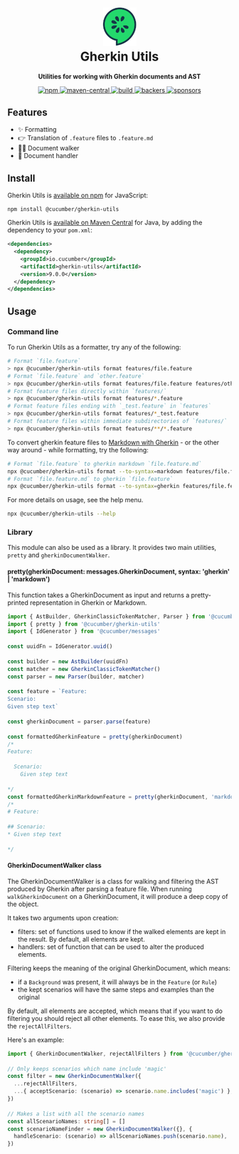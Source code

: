 <h1 align="center">
  <img src="https://raw.githubusercontent.com/cucumber/cucumber-js/46a5a78107be27e99c6e044c69b6e8f885ce456c/docs/images/logo.svg" alt="Cucumber logo" width="75">
  <br>
  Gherkin Utils
</h1>
<p align="center">
  <b>Utilities for working with Gherkin documents and AST</b>
</p>

<p align="center">
  <a href="https://www.npmjs.com/package/@cucumber/gherkin-utils">
    <img src="https://img.shields.io/npm/v/@cucumber/gherkin-utils.svg?color=dark-green" alt="npm">
  </a>
  <a href="https://central.sonatype.com/artifact/io.cucumber/gherkin-utils">
    <img src="https://img.shields.io/maven-central/v/io.cucumber/gherkin-utils.svg?label=Maven%20Central&color=dark-green" alt="maven-central">
  </a>
  <a href="https://github.com/cucumber/gherkin-utils/actions/workflows/release-github.yaml">
    <img src="https://github.com/cucumber/gherkin-utils/actions/workflows/release-github.yaml/badge.svg" alt="build">
  </a>
  <a href="https://opencollective.com/cucumber">
    <img src="https://opencollective.com/cucumber/backers/badge.svg" alt="backers">
  </a>
  <a href="https://opencollective.com/cucumber">
    <img src="https://opencollective.com/cucumber/sponsors/badge.svg" alt="sponsors">
  </a>
</p>

## Features

- ✨ Formatting
- 👉 Translation of `.feature` files to `.feature.md`
- 🚶‍♂️ Document walker
- 📁 Document handler

## Install

Gherkin Utils is [available on npm](https://www.npmjs.com/package/@cucumber/gherkin-utils) for JavaScript:

```console
npm install @cucumber/gherkin-utils
```

Gherkin Utils is [available on Maven Central](https://central.sonatype.com/artifact/io.cucumber/gherkin-utils) for Java, by adding the dependency to your `pom.xml`:

```xml
<dependencies>
  <dependency>
    <groupId>io.cucumber</groupId>
    <artifactId>gherkin-utils</artifactId>
    <version>9.0.0</version>
  </dependency>
</dependencies>
```

## Usage

### Command line

To run Gherkin Utils as a formatter, try any of the following:

```bash
# Format `file.feature`
> npx @cucumber/gherkin-utils format features/file.feature
# Format `file.feature` and `other.feature`
> npx @cucumber/gherkin-utils format features/file.feature features/other.feature
# Format feature files directly within `features/`
> npx @cucumber/gherkin-utils format features/*.feature
# Format feature files ending with `_test.feature` in `features`
> npx @cucumber/gherkin-utils format features/*_test.feature
# Format feature files within immediate subdirectories of `features/`
> npx @cucumber/gherkin-utils format features/**/*.feature
```

To convert gherkin feature files to [Markdown with Gherkin](https://github.com/cucumber/gherkin/blob/04da83056751a1d4519d3886448e6fd0a6544fe1/MARKDOWN_WITH_GHERKIN.md) - or the other way around - while formatting, try the following:

```bash
# Format `file.feature` to gherkin markdown `file.feature.md`
npx @cucumber/gherkin-utils format --to-syntax=markdown features/file.feature
# Format `file.feature.md` to gherkin `file.feature`
npx @cucumber/gherkin-utils format --to-syntax=gherkin features/file.feature.md
```

For more details on usage, see the help menu.

```bash
npx @cucumber/gherkin-utils --help
```

### Library

This module can also be used as a library. It provides two main utilities, `pretty` and `gherkinDocumentWalker`.

#### pretty(gherkinDocument: messages.GherkinDocument, syntax: 'gherkin' | 'markdown')

This function takes a GherkinDocument as input and returns a pretty-printed representation in Gherkin or Markdown.

```javascript
import { AstBuilder, GherkinClassicTokenMatcher, Parser } from '@cucumber/gherkin'
import { pretty } from '@cucumber/gherkin-utils'
import { IdGenerator } from '@cucumber/messages'

const uuidFn = IdGenerator.uuid()

const builder = new AstBuilder(uuidFn)
const matcher = new GherkinClassicTokenMatcher()
const parser = new Parser(builder, matcher)

const feature = `Feature:
Scenario:
Given step text`

const gherkinDocument = parser.parse(feature)

const formattedGherkinFeature = pretty(gherkinDocument)
/*
Feature:

  Scenario:
    Given step text

*/
const formattedGherkinMarkdownFeature = pretty(gherkinDocument, 'markdown')
/*
# Feature:

## Scenario:
* Given step text

*/
```

#### GherkinDocumentWalker class

The GherkinDocumentWalker is a class for walking and filtering the AST produced by Gherkin after parsing a feature file.
When running `walkGherkinDocument` on a GherkinDocument, it will produce a deep copy of the object.

It takes two arguments upon creation:

- filters: set of functions used to know if the walked elements are kept in the result. By default, all elements are kept.
- handlers: set of function that can be used to alter the produced elements.

Filtering keeps the meaning of the original GherkinDocument, which means:

- if a `Background` was present, it will always be in the `Feature` (or `Rule`)
- the kept scenarios will have the same steps and examples than the original

By default, all elements are accepted, which means that if you want to do filtering you should reject all other elements. To ease this, we also provide the `rejectAllFilters`.

Here's an example:

```typescript
import { GherkinDocumentWalker, rejectAllFilters } from '@cucumber/gherkin-utils';

// Only keeps scenarios which name include 'magic'
const filter = new GherkinDocumentWalker({
  ...rejectAllFilters,
  ...{ acceptScenario: (scenario) => scenario.name.includes('magic') },
})

// Makes a list with all the scenario names
const allScenarioNames: string[] = []
const scenarioNameFinder = new GherkinDocumentWalker({}, {
  handleScenario: (scenario) => allScenarioNames.push(scenario.name),
})
```
